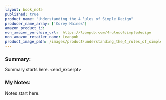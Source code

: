 ```yaml
---
layout: book_note
published: true
product_name: "Understanding the 4 Rules of Simple Design"
producer_name_array: ['Corey Haines']
amazon_product_id:
non_amazon_purchase_url:  https://leanpub.com/4rulesofsimpledesign
non_amazon_retailer_name: Leanpub
product_image_path: /images/product/understanding_the_4_rules_of_simple_design.jpg
---
```


### Summary:

Summary starts here.
<end_excerpt>

### My Notes:

Notes start here.